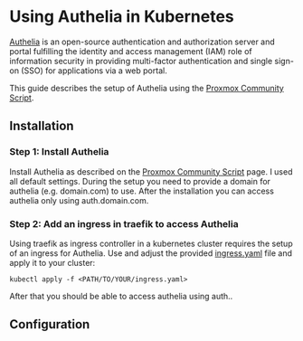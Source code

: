 # Using Authelia in Kubernetes

[Authelia][Authelia Homepage] is an open-source authentication and authorization server and portal fulfilling the identity and access management (IAM) role of information security in providing multi-factor authentication and single sign-on (SSO) for applications via a web portal.

This guide describes the setup of Authelia using the [Proxmox Community Script][Proxmox Authelia Community Script].

## Installation

### Step 1: Install Authelia

Install Authelia as described on the [Proxmox Community Script][Proxmox Authelia Community Script] page. I used all default settings. During the setup you need to provide a domain for authelia (e.g. domain.com) to use. After the installation you can access authelia only using auth.domain.com.

### Step 2: Add an ingress in traefik to access Authelia

Using traefik as ingress controller in a kubernetes cluster requires the setup of an ingress for Authelia. Use and adjust the provided [ingress.yaml](./Helm/Authelia/ingress.yaml) file and apply it to your cluster:

```shell
kubectl apply -f <PATH/TO/YOUR/ingress.yaml>
```

After that you should be able to access authelia using auth.<YOURDOMAIN>.

## Configuration



[Authelia Homepage]: https://www.authelia.com
[Proxmox Authelia Community Script]: https://community-scripts.github.io/ProxmoxVE/scripts?id=authelia